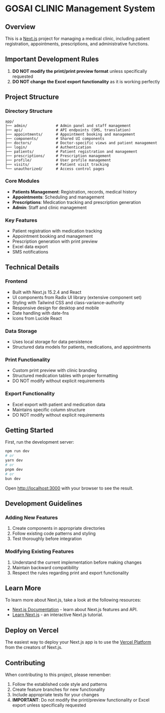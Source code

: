 # GOSAI CLINIC Management System

## Overview
This is a [Next.js](https://nextjs.org) project for managing a medical clinic, including patient registration, appointments, prescriptions, and administrative functions.

## Important Development Rules

1. **DO NOT modify the print/print preview format** unless specifically requested
2. **DO NOT change the Excel export functionality** as it is working perfectly

## Project Structure

### Directory Structure
```
app/
├── admin/             # Admin panel and staff management
├── api/               # API endpoints (SMS, translation)
├── appointments/      # Appointment booking and management
├── components/        # Shared UI components
├── doctors/           # Doctor-specific views and patient management
├── login/             # Authentication
├── patients/          # Patient registration and management
├── prescriptions/     # Prescription management
├── profile/           # User profile management
├── visits/            # Patient visit tracking
└── unauthorized/      # Access control pages
```

### Core Modules
- **Patients Management**: Registration, records, medical history
- **Appointments**: Scheduling and management
- **Prescriptions**: Medication tracking and prescription generation
- **Admin**: Staff and clinic management

### Key Features
- Patient registration with medication tracking
- Appointment booking and management
- Prescription generation with print preview
- Excel data export
- SMS notifications

## Technical Details

### Frontend
- Built with Next.js 15.2.4 and React
- UI components from Radix UI library (extensive component set)
- Styling with Tailwind CSS and class-variance-authority
- Responsive design for desktop and mobile
- Date handling with date-fns
- Icons from Lucide React

### Data Storage
- Uses local storage for data persistence
- Structured data models for patients, medications, and appointments

### Print Functionality
- Custom print preview with clinic branding
- Structured medication tables with proper formatting
- DO NOT modify without explicit requirements

### Export Functionality
- Excel export with patient and medication data
- Maintains specific column structure
- DO NOT modify without explicit requirements

## Getting Started

First, run the development server:

```bash
npm run dev
# or
yarn dev
# or
pnpm dev
# or
bun dev
```

Open [http://localhost:3000](http://localhost:3000) with your browser to see the result.

## Development Guidelines

### Adding New Features
1. Create components in appropriate directories
2. Follow existing code patterns and styling
3. Test thoroughly before integration

### Modifying Existing Features
1. Understand the current implementation before making changes
2. Maintain backward compatibility
3. Respect the rules regarding print and export functionality

## Learn More

To learn more about Next.js, take a look at the following resources:

- [Next.js Documentation](https://nextjs.org/docs) - learn about Next.js features and API.
- [Learn Next.js](https://nextjs.org/learn) - an interactive Next.js tutorial.

## Deploy on Vercel

The easiest way to deploy your Next.js app is to use the [Vercel Platform](https://vercel.com/new?utm_medium=default-template&filter=next.js&utm_source=create-next-app&utm_campaign=create-next-app-readme) from the creators of Next.js.

## Contributing

When contributing to this project, please remember:

1. Follow the established code style and patterns
2. Create feature branches for new functionality
3. Include appropriate tests for your changes
4. **IMPORTANT**: Do not modify the print/preview functionality or Excel export unless specifically requested
